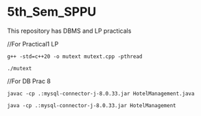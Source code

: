 # 5th_Sem_SPPU
This repository has  DBMS and LP practicals

//For Practical1 LP
```
g++ -std=c++20 -o mutext mutext.cpp -pthread
```
```
./mutext
```

//For DB Prac 8
```
javac -cp .:mysql-connector-j-8.0.33.jar HotelManagement.java
```

```
java -cp .:mysql-connector-j-8.0.33.jar HotelManagement
```
